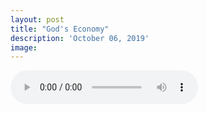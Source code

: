 ```yaml
---
layout: post
title: "God's Economy"
description: 'October 06, 2019'
image:
---
```


<audio controls preload="metadata">
  <source src="https://docs.google.com/uc?export=open&id=1-nnWnLGsDR-zgiGnqSnoZ4PzzKU5nub-" type="audio/mp3">
Your browser does not support the audio element.
</audio>

